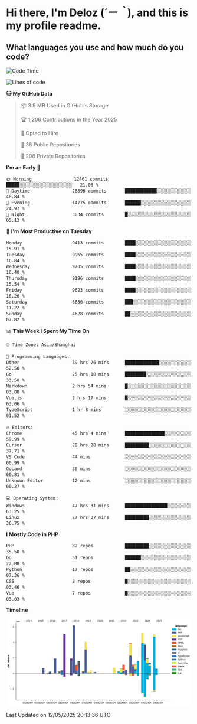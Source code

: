 # **Hi there, I'm Deloz (*´ー｀*), and this is my profile readme.**

## **What languages you use and how much do you code?**

<!--START_SECTION:waka-->
![Code Time](http://img.shields.io/badge/Code%20Time-6%2C348%20hrs%2019%20mins-blue)

![Lines of code](https://img.shields.io/badge/From%20Hello%20World%20I%27ve%20Written-53.2%20million%20lines%20of%20code-blue)

**🐱 My GitHub Data** 

> 📦 3.9 MB Used in GitHub's Storage 
 > 
> 🏆 1,206 Contributions in the Year 2025
 > 
> 💼 Opted to Hire
 > 
> 📜 38 Public Repositories 
 > 
> 🔑 208 Private Repositories 
 > 
**I'm an Early 🐤** 

```text
🌞 Morning                12461 commits       █████░░░░░░░░░░░░░░░░░░░░   21.06 % 
🌆 Daytime                28896 commits       ████████████░░░░░░░░░░░░░   48.84 % 
🌃 Evening                14775 commits       ██████░░░░░░░░░░░░░░░░░░░   24.97 % 
🌙 Night                  3034 commits        █░░░░░░░░░░░░░░░░░░░░░░░░   05.13 % 
```
📅 **I'm Most Productive on Tuesday** 

```text
Monday                   9413 commits        ████░░░░░░░░░░░░░░░░░░░░░   15.91 % 
Tuesday                  9965 commits        ████░░░░░░░░░░░░░░░░░░░░░   16.84 % 
Wednesday                9705 commits        ████░░░░░░░░░░░░░░░░░░░░░   16.40 % 
Thursday                 9196 commits        ████░░░░░░░░░░░░░░░░░░░░░   15.54 % 
Friday                   9623 commits        ████░░░░░░░░░░░░░░░░░░░░░   16.26 % 
Saturday                 6636 commits        ███░░░░░░░░░░░░░░░░░░░░░░   11.22 % 
Sunday                   4628 commits        ██░░░░░░░░░░░░░░░░░░░░░░░   07.82 % 
```


📊 **This Week I Spent My Time On** 

```text
🕑︎ Time Zone: Asia/Shanghai

💬 Programming Languages: 
Other                    39 hrs 26 mins      █████████████░░░░░░░░░░░░   52.50 % 
Go                       25 hrs 10 mins      ████████░░░░░░░░░░░░░░░░░   33.50 % 
Markdown                 2 hrs 54 mins       █░░░░░░░░░░░░░░░░░░░░░░░░   03.88 % 
Vue.js                   2 hrs 17 mins       █░░░░░░░░░░░░░░░░░░░░░░░░   03.06 % 
TypeScript               1 hr 8 mins         ░░░░░░░░░░░░░░░░░░░░░░░░░   01.52 % 

🔥 Editors: 
Chrome                   45 hrs 4 mins       ███████████████░░░░░░░░░░   59.99 % 
Cursor                   28 hrs 20 mins      █████████░░░░░░░░░░░░░░░░   37.71 % 
VS Code                  44 mins             ░░░░░░░░░░░░░░░░░░░░░░░░░   00.99 % 
GoLand                   36 mins             ░░░░░░░░░░░░░░░░░░░░░░░░░   00.81 % 
Unknown Editor           12 mins             ░░░░░░░░░░░░░░░░░░░░░░░░░   00.27 % 

💻 Operating System: 
Windows                  47 hrs 31 mins      ████████████████░░░░░░░░░   63.25 % 
Linux                    27 hrs 37 mins      █████████░░░░░░░░░░░░░░░░   36.75 % 
```

**I Mostly Code in PHP** 

```text
PHP                      82 repos            █████████░░░░░░░░░░░░░░░░   35.50 % 
Go                       51 repos            ██████░░░░░░░░░░░░░░░░░░░   22.08 % 
Python                   17 repos            ██░░░░░░░░░░░░░░░░░░░░░░░   07.36 % 
CSS                      8 repos             █░░░░░░░░░░░░░░░░░░░░░░░░   03.46 % 
Vue                      7 repos             █░░░░░░░░░░░░░░░░░░░░░░░░   03.03 % 
```



**Timeline**

![Lines of Code chart](https://raw.githubusercontent.com/deloz/deloz/main/assets/bar_graph.png)


 Last Updated on 12/05/2025 20:13:36 UTC
<!--END_SECTION:waka-->
